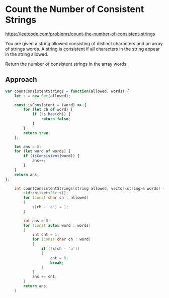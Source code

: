# Count the Number of Consistent Strings

https://leetcode.com/problems/count-the-number-of-consistent-strings

You are given a string allowed consisting of distinct characters and an array of strings words. A string is consistent if all characters in the string appear in the string allowed.

Return the number of consistent strings in the array words.

## Approach 

``` JavaScript
var countConsistentStrings = function(allowed, words) {
    let s = new Set(allowed);

    const isConsistent = (word) => {
        for (let ch of word) {
            if (!s.has(ch)) {
                return false;
            }
        }
        return true;
    };

    let ans = 0;
    for (let word of words) {
        if (isConsistent(word)) {
            ans++;
        }
    }
    return ans;
};
```

``` C++
    int countConsistentStrings(string allowed, vector<string>& words) {
        std::bitset<26> s{};
        for (const char ch : allowed) 
        {
            s[ch - 'a'] = 1;
        }

        int ans = 0;
        for (const auto& word : words)
        {
            int cnt = 1;
            for (const char ch : word) 
            {
                if (!s[ch - 'a']) 
                {
                    cnt = 0;
                    break;
                }
            }
            ans += cnt;
        }
        return ans;
    }
```
